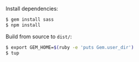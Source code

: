 Install dependencies:
```sh
$ gem install sass
$ npm install
```

Build from source to `dist/`:

```sh
$ export GEM_HOME=$(ruby -e 'puts Gem.user_dir')
$ tup
```

